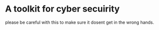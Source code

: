 # A toolkit for cyber secuirity

please be careful with this to make sure it dosent get in the wrong hands.
